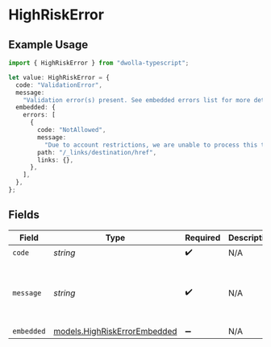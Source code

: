 # HighRiskError

## Example Usage

```typescript
import { HighRiskError } from "dwolla-typescript";

let value: HighRiskError = {
  code: "ValidationError",
  message:
    "Validation error(s) present. See embedded errors list for more details.",
  embedded: {
    errors: [
      {
        code: "NotAllowed",
        message:
          "Due to account restrictions, we are unable to process this transaction.",
        path: "/_links/destination/href",
        links: {},
      },
    ],
  },
};
```

## Fields

| Field                                                                   | Type                                                                    | Required                                                                | Description                                                             | Example                                                                 |
| ----------------------------------------------------------------------- | ----------------------------------------------------------------------- | ----------------------------------------------------------------------- | ----------------------------------------------------------------------- | ----------------------------------------------------------------------- |
| `code`                                                                  | *string*                                                                | :heavy_check_mark:                                                      | N/A                                                                     | ValidationError                                                         |
| `message`                                                               | *string*                                                                | :heavy_check_mark:                                                      | N/A                                                                     | Validation error(s) present. See embedded errors list for more details. |
| `embedded`                                                              | [models.HighRiskErrorEmbedded](../models/highriskerrorembedded.md)      | :heavy_minus_sign:                                                      | N/A                                                                     |                                                                         |